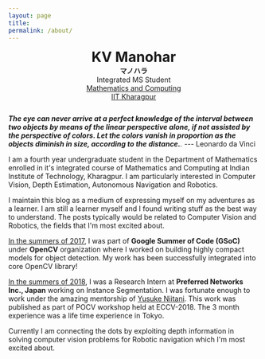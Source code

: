 ```yaml
---
layout: page
title:
permalink: /about/
---
```


<script src="https://cdnjs.cloudflare.com/ajax/libs/mathjax/2.7.0/MathJax.js?config=TeX-AMS-MML_HTMLorMML" type="text/javascript"></script>
<link rel="stylesheet" href="//maxcdn.bootstrapcdn.com/font-awesome/4.3.0/css/font-awesome.min.css">

<center>
   <div 
      style='font-size: 2em; font-weight: bold; padding-bottom: 0.0em;'>KV Manohar
   </div>
   <div 
      style='font-size: 1em; font-weight: bold; padding-bottom: 0.0em;'>マノハラ
   </div>
</center>
<center>
   <div style='font-size: 1em;'>
      Integrated MS Student
   </div>
</center>
<center>
   <div style='font-size: 1em; color:#FFFFFF'>
      <a href="http://www.iitkgp.ac.in/department/MA">Mathematics and Computing</a>
   </div>
</center>
<center>
   <div style='font-size: 1em;padding-bottom: 0.9em;'>
      <a href="http://www.iitkgp.ac.in/">IIT Kharagpur</a>
   </div>
</center>

_**The eye can never arrive at a perfect knowledge of the interval between two objects by means of the linear perspective alone, if not assisted by the perspective of colors. Let the colors vanish in proportion as the objects diminish in size, according to the distance.**._ --- Leonardo da Vinci


I am a fourth year undergraduate student in the Department of Mathematics enrolled in it's integrated course of Mathematics and Computing at Indian Institute of Technology, Kharagpur. I am particularly interested in Computer Vision, Depth Estimation, Autonomous Navigation and Robotics.

I maintain this blog 
as a medium of expressing myself on my adventures as a learner. I am still a learner myself and I found writing stuff as the best way to understand. The posts typically would be related to Computer Vision and Robotics, the fields that I'm most excited about.

<u>In the summers of 2017</u>, I was part of **Google Summer of Code (GSoC)** under **OpenCV** organization where I worked on building highly compact models for object detection. My work has been successfully integrated into core OpenCV library!

<u>In the summers of 2018</u>, I was a Research Intern at **Preferred Networks Inc., Japan** working on Instance Segmentation. I was fortunate enough to work under the amazing mentorship of [Yusuke Niitani](https://github.com/yuyu2172). This work was published as part of POCV workshop held at ECCV-2018. The 3 month experience was a life time experience in Tokyo.

Currently I am connecting the dots by exploiting depth information in solving computer vision problems for Robotic navigation which I'm most excited about.
